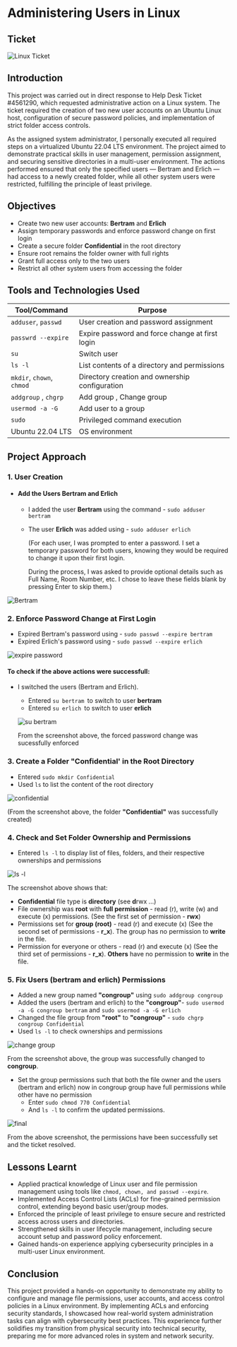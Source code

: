 # Administering Users in Linux

## Ticket
![Linux Ticket](https://github.com/Judeorabueze/Administering-Users-in-Linux/blob/main/Linux%20Ticket.PNG)

## Introduction
This project was carried out in direct response to Help Desk Ticket #4561290, which requested administrative action on a Linux system. The ticket required the creation of two new user accounts on an Ubuntu Linux host, configuration of secure password policies, and implementation of strict folder access controls.

As the assigned system administrator, I personally executed all required steps on a virtualized Ubuntu 22.04 LTS environment. The project aimed to demonstrate practical skills in user management, permission assignment, and securing sensitive directories in a multi-user environment. The actions performed ensured that only the specified users — Bertram and Erlich — had access to a newly created folder, while all other system users were restricted, fulfilling the principle of least privilege.

## Objectives
- Create two new user accounts: <b>Bertram</b> and <b>Erlich</b>
- Assign temporary passwords and enforce password change on first login
- Create a secure folder <b>Confidential</b> in the root directory
- Ensure root remains the folder owner with full rights
- Grant full access only to the two users
- Restrict all other system users from accessing the folder

## Tools and Technologies Used

| Tool/Command              | Purpose                                             |
| ------------------------- | ----------------------------------------------      |
| `adduser`, `passwd`       | User creation and password assignment               |
| `passwrd --expire`        | Expire password and force change at first login     |
| `su`                      | Switch user                                         |
| `ls -l`                   | List contents of a directory and permissions        |
| `mkdir`, `chown`, `chmod` | Directory creation and ownership configuration      |
| `addgroup` , `chgrp`      | Add group , Change group                            |
| `usermod -a -G`           | Add user to a group                                 |  
| `sudo`                    | Privileged command execution                        |
| Ubuntu 22.04 LTS          | OS environment                                      |

## Project Approach

### 1. User Creation
- #### Add the Users Bertram and Erlich
  - I added the user <b>Bertram</b> using the command - `sudo adduser bertram`
  - The user <b>Erlich</b> was added using - `sudo adduser erlich`

    (For each user, I was prompted to enter a password. I set a temporary password for both users, knowing they would be required to change it upon their first login.

    During the process, I was asked to provide optional details such as Full Name, Room Number, etc. I chose to leave these fields blank by pressing Enter to skip them.)

![Bertram](https://github.com/Judeorabueze/Administering-Users-in-Linux/blob/main/bertram%202.PNG)

### 2. Enforce Password Change at First Login
- Expired Bertram's password using - `sudo passwd --expire bertram`
- Expired Erlich's password using - `sudo passwd --expire erlich`

![expire password](https://github.com/Judeorabueze/Administering-Users-in-Linux/blob/main/password%20expire.PNG)

#### To check if the above actions were successfull:
- I switched the users (Bertram and Erlich).
  - Entered `su bertram `to switch to user <b>bertram</b>
  - Entered `su erlich `to switch to user <b>erlich</b>
  
  ![su bertram](https://github.com/Judeorabueze/Administering-Users-in-Linux/blob/main/su%20bertram.PNG)

  From the screenshot above, the forced password change was sucessfully enforced

### 3. Create a Folder "Confidential' in the Root Directory
- Entered `sudo mkdir Confidential`
- Used `ls` to list the content of the root directory
  
![confidential](https://github.com/Judeorabueze/Administering-Users-in-Linux/blob/main/confidential%20directory.PNG)

(From the screenshot above, the folder <b>"Confidential"</b> was successfully created)

### 4. Check and Set Folder Ownership and Permissions
- Entered `ls -l` to display list of files, folders, and their respective ownerships and permissions

![ls -l](https://github.com/Judeorabueze/Administering-Users-in-Linux/blob/main/ls-l.PNG)

The screenshot above shows that:
  - <b>Confidential</b> file type is <b>directory</b> (see <b>d</b>rwx ...)
  - File ownership was <b>root</b> with <b>full permission</b> - read (r), write (w) and execute (x) permissions. (See the first set of permission - <b>rwx</b>)
  - Permissions set for <b>group (root)</b> - read (r) and execute (x) (See the second set of permissions - <b>r_x</b>). The group has no permission to <b>write</b> in the file.
  - Permission for everyone or others - read (r) and execute (x) (See the third set of permissions - <b>r_x</b>). <b>Others</b> have no permission to <b>write</b> in the file.

### 5. Fix Users (bertram and erlich) Permissions
- Added a new group named <b>"congroup"</b> using `sudo addgroup congroup`
- Added the users (bertram and erlich) to the <b>"congroup"</b>- `sudo usermod -a -G congroup bertram` and `sudo usermod -a -G erlich`
- Changed the file group from <b>"root"</b> to <b>"congroup"</b> - `sudo chgrp congroup Confidential`
- Used `ls -l` to check ownerships and permissions

![change group](https://github.com/Judeorabueze/Administering-Users-in-Linux/blob/main/change%20group.PNG)

From the screenshot above, the group was successfully changed to <b>congroup</b>.

- Set the group permissions such that both the file owner and the users (bertram and erlich) now in congroup group have full permissions while other have no permission
  - Enter `sudo chmod 770 Confidential`
  - And `ls -l` to confirm the updated permissions.
 
![final](https://github.com/Judeorabueze/Administering-Users-in-Linux/blob/main/Final.PNG)

From the above screenshot, the permissions have been successfully set and the ticket resolved.

## Lessons Learnt

- Applied practical knowledge of Linux user and file permission management using tools like `chmod, chown, and passwd --expire`.
- Implemented Access Control Lists (ACLs) for fine-grained permission control, extending beyond basic user/group modes.
- Enforced the principle of least privilege to ensure secure and restricted access across users and directories.
- Strengthened skills in user lifecycle management, including secure account setup and password policy enforcement.
- Gained hands-on experience applying cybersecurity principles in a multi-user Linux environment.

## Conclusion

This project provided a hands-on opportunity to demonstrate my ability to configure and manage file permissions, user accounts, and access control policies in a Linux environment. By implementing ACLs and enforcing security standards, I showcased how real-world system administration tasks can align with cybersecurity best practices. This experience further solidifies my transition from physical security into technical security, preparing me for more advanced roles in system and network security.
